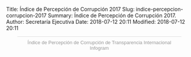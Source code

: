 Title: Índice de Percepción de Corrupción 2017
Slug: indice-percepcion-corrupcion-2017
Summary: Índice de Percepción de Corrupción 2017.
Author: Secretaría Ejecutiva
Date: 2018-07-12 20:11
Modified: 2018-07-12 20:11


<div class="infogram-embed" data-id="_/jBxsz7v0Od0VHWdnv4FU" data-type="interactive" data-title="Índice de Percepción de Corrupción de Transparencia Internacional"></div>
<script>!function(e,t,s,i){var n="InfogramEmbeds",o=e.getElementsByTagName("script")[0],d=/^http:/.test(e.location)?"http:":"https:";if(/^\/{2}/.test(i)&&(i=d+i),window[n]&&window[n].initialized)window[n].process&&window[n].process();else if(!e.getElementById(s)){var r=e.createElement("script");r.async=1,r.id=s,r.src=i,o.parentNode.insertBefore(r,o)}}(document,0,"infogram-async","https://e.infogram.com/js/dist/embed-loader-min.js");</script>
<div style="padding:8px 0;font-family:Arial!important;font-size:13px!important;line-height:15px!important;text-align:center;border-top:1px solid #dadada;margin:0 30px">
<a href="https://infogram.com/746075b2-5f76-4cab-b812-a373a8e59c0a" style="color:#989898!important;text-decoration:none!important;" target="_blank">Índice de Percepción de Corrupción de Transparencia Internacional</a><br>
<a href="https://infogram.com" style="color:#989898!important;text-decoration:none!important;" target="_blank" rel="nofollow">Infogram</a></div>
